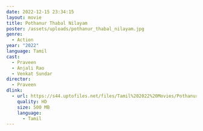 ```yaml
---
date: 2022-12-15 23:34:15
layout: movie
title: Pothanur Thabal Nilayam
poster: /assets/uploads/pothanur_thabal_nilayam.jpg
genre:
  - Action
year: "2022"
language: Tamil
cast:
  - Praveen
  - Anjali Rao
  - Venkat Sundar
director:
  - Praveen
dlink:
  - url: https://s44.uptofiles.net/files/Tamil%202022%20Movies/Pothanur%20Thabal%20Nilayam%20(2022)/Pothanur%20Thabal%20Nilayam%20(Original)/Pothanur%20Thabal%20Nilayam%20(640x360)/Pothanur%20Thabal%20Nilayam%202022%20HD.mp4
    quality: HD
    size: 500 MB
    language:
      - Tamil
---
```

